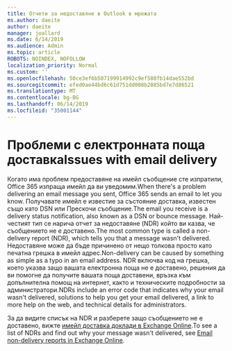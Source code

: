 ```yaml
---
title: Отчети за недоставяне в Outlook в мрежата
ms.author: daeite
author: daeite
manager: joallard
ms.date: 6/14/2019
ms.audience: Admin
ms.topic: article
ROBOTS: NOINDEX, NOFOLLOW
localization_priority: Normal
ms.custom: ''
ms.openlocfilehash: 50ce3ef6b507199914992c9ef580fb14dae552bd
ms.sourcegitcommit: efed0ae44bd6c61d751dd008b2885bd7e7d86521
ms.translationtype: MT
ms.contentlocale: bg-BG
ms.lasthandoff: 06/14/2019
ms.locfileid: "35001144"
---
```

# <a name="issues-with-email-delivery"></a><span data-ttu-id="c15b0-102">Проблеми с електронната поща доставка</span><span class="sxs-lookup"><span data-stu-id="c15b0-102">Issues with email delivery</span></span>

<span data-ttu-id="c15b0-103">Когато има проблем предоставяне на имейл съобщение сте изпратили, Office 365 изпраща имейл да ви уведомим.</span><span class="sxs-lookup"><span data-stu-id="c15b0-103">When there's a problem delivering an email message you sent, Office 365 sends an email to let you know.</span></span> <span data-ttu-id="c15b0-104">Получавате имейл е известие за състояние доставка, известен също като DSN или Прескочи съобщение.</span><span class="sxs-lookup"><span data-stu-id="c15b0-104">The email you receive is a delivery status notification, also known as a DSN or bounce message.</span></span> <span data-ttu-id="c15b0-105">Най-честият тип се нарича отчет за недоставяне (NDR) който ви казва, че съобщението не е доставено.</span><span class="sxs-lookup"><span data-stu-id="c15b0-105">The most common type is called a non-delivery report (NDR), which tells you that a message wasn't delivered.</span></span> <span data-ttu-id="c15b0-106">Недоставяне може да бъде причинено от нещо толкова просто като печатна грешка в имейл адрес.</span><span class="sxs-lookup"><span data-stu-id="c15b0-106">Non-delivery can be caused by something as simple as a typo in an email address.</span></span> <span data-ttu-id="c15b0-107">NDR включва код на грешка, което указва защо вашата електронна поща не е доставено, решения да ви помогне да получите вашата поща доставени, връзка към допълнителна помощ на интернет, както и техническите подробности за администратори.</span><span class="sxs-lookup"><span data-stu-id="c15b0-107">NDRs include an error code that indicates why your email wasn't delivered, solutions to help you get your email delivered, a link to more help on the web, and technical details for administrators.</span></span>

<span data-ttu-id="c15b0-108">За да видите списък на NDR и разберете защо съобщението не е доставено, вижте [имейл доставка доклади в Exchange Online](https://docs.microsoft.com/exchange/mail-flow-best-practices/non-delivery-reports-in-exchange-online/non-delivery-reports-in-exchange-online).</span><span class="sxs-lookup"><span data-stu-id="c15b0-108">To see a list of NDRs and find out why your message wasn't delivered, see [Email non-delivery reports in Exchange Online](https://docs.microsoft.com/exchange/mail-flow-best-practices/non-delivery-reports-in-exchange-online/non-delivery-reports-in-exchange-online).</span></span>